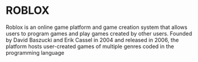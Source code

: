 # ROBLOX
Roblox is an online game platform and game creation system that allows users to program games and play games created by other users. Founded by David Baszucki and Erik Cassel in 2004 and released in 2006, the platform hosts user-created games of multiple genres coded in the programming language 
